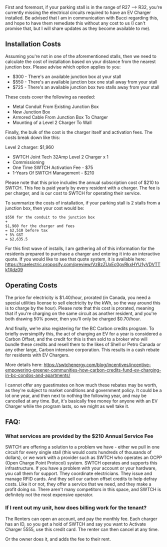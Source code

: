 First and foremost, if your parking stall is in the range of R27 --> R32, you're currently missing the electrical circuits required to have an EV Charger installed.  Be advised that I am in communication with Bucci regarding this, and hope to have them remediate this without any cost to us (I can't promise that, but I will share updates as they become available to me).

## Installation Costs

Assuming you're not in one of the aforementioned stalls, then we need to calculate the cost of installation based on your distance from the nearest junction box.  Please advise which option applies to you:

* $300 - There's an available junction box at your stall
* $550 - There's an available junction box one stall away from your stall
* $725 - There's an available junction box two stalls away from your stall

These costs cover the following as needed:
* Metal Conduit From Existing Junction Box
* New Junction Box
* Armored Cable From Junction Box To Charger
* Mounting of a Level 2 Charger To Wall


Finally, the bulk of the cost is the charger itself and activation fees.  The costs break down like this:

Level 2 charger: $1,960

* SWTCH Joint Tech 32Amp Level 2 Charger x 1
* Commissioning
* One Time SWTCH Activation Fee - $75
* 1-Years Of SWTCH Management - $210

Please note that this price includes the annual subscription cost of $210 to SWTCH.  This fee is paid yearly by every resident with a charger.  The fee is per charger, and is our cost to SWTCH for operating their service.

To summarize the costs of installation, if your parking stall is 2 stalls from a junction box, then your cost would be:

```
$550 for the conduit to the junction box
+ 
$1,960 for the charger and fees
= $2,510 before tax
+ 5% GST
= $2,635.5
```

For this first wave of installs, I am gathering all of this information for the residents prepared to purchase a charger and entering it into an interactive quote.  If you would like to see that quote system, it is available here: https://tcaelectric.proposify.com/preview/VzBzZUxEc0gvRkxHYU1yVDVTTk1Xdz09


## Operating Costs

The price for electricity is $1.40/hour, prorated (in Canada, you need a special utilities license to sell electricity by the kWh, so the way around this is to charge by the hour).  Please note that this cost is prorated, meaning that if you're charging on the same circuit as another resident, and you're both drawing 50% power, then you'll only be charged $0.70/hour.


And finally, we're also registering for the BC Carbon credits program.  To briefly oversimplify this, the act of charging an EV for a year is considered a Carbon Offset, and the credit for this is then sold to a broker who will bundle these credits and resell them to the likes of Shell or Petro Canada or any other large, Carbon intensive corporation.  This results in a cash rebate for residents with EV Chargers.

More details here: https://swtchenergy.com/blog/incentives/incentive-empowering-greener-communities-how-carbon-credits-fund-ev-charging-in-bc-condos-and-apartments/

I cannot offer any guestimates on how much these rebates may be worth, as they're subject to market conditions and government policy.  It could be a lot one year, and then next to nothing the following year, and may be cancelled at any time.  But, it's basically free money for anyone with an EV Charger while the program lasts, so we might as well take it.


## FAQ:

### What services are provided by the $210 Annual Service Fee

SWTCH are offering a solution to a problem we have - either we pull in one circuit for every single stall (this would costs hundreds of thousands of dollars), or we work with a provider such as SWTCH who operates an OCPP (Open Charge Point Protocol) system.  SWTCH operates and supports this infrastructure.  If you have a problem with your account or your hardware, you call them for support.  They coordinate electricians.  They issue and manage RFID cards.  And they sell our carbon offset credits to help defray costs.  Like it or not, they offer a service that we need, and they make a profit doing so.  There aren't many competitors in this space, and SWTCH is definitely not the most expensive operator.

### If I rent out my unit, how does billing work for the tenant?

The Renters can open an account, and pay the monthly fee.  Each charger has an ID, so you get a hold of SWTCH and say you want to Activate Charger 5555, use this credit card.  The renter can then cancel at any time.

Or the owner does it, and adds the fee to their rent.
